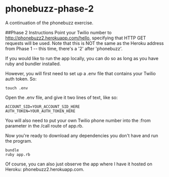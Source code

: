 phonebuzz-phase-2
=================

A continuation of the phonebuzz exercise.

##Phase 2 Instructions
Point your Twilio number to http://phonebuzz2.herokuapp.com/hello, specifying that HTTP GET requests will be used. Note that this is NOT the same as the Heroku address from Phase 1 -- this time, there's a '2' after 'phonebuzz'.

If you would like to run the app locally, you can do so as long as you have ruby and bundler installed.

However, you will first need to set up a .env file that contains your Twilio auth token. So:
```
touch .env
```
Open the .env file, and give it two lines of text, like so:
```
ACCOUNT_SID=YOUR_ACCOUNT_SID_HERE
AUTH_TOKEN=YOUR_AUTH_TOKEN_HERE
```
You will also need to put your own Twilio phone number into the :from parameter in the /call route of app.rb.

Now you're ready to download any dependencies you don't have and run the program.
```
bundle
ruby app.rb
```

Of course, you can also just observe the app where I have it hosted on Heroku: phonebuzz2.herokuapp.com.